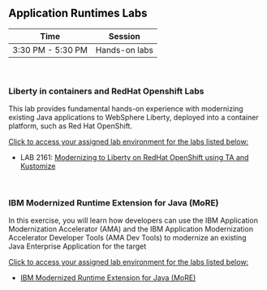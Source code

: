 
<h2 style="color:black">Application Runtimes Labs</h2>

Time | Session 
--------------|----------
3:30 PM - 5:30 PM | Hands-on labs


<br/>


### Liberty in containers and RedHat Openshift Labs

This lab provides fundamental hands-on experience with modernizing existing Java applications to WebSphere Liberty, deployed into a container platform, such as Red Hat OpenShift. 

  [Click to access your assigned lab environment for the labs listed below:](resources/Liberty%20OCP%20workshop.pdf)

  - LAB 2161: [Modernizing to Liberty on RedHat OpenShift using TA and Kustomize](https://github.com/IBMTechSales/liberty-containers-deployment-labs/tree/master/2161_1-Deploy-Liberty-OCP)
  
   
 <br/>

### IBM Modernized Runtime Extension for Java (MoRE)

In this exercise, you will learn how developers can use the IBM Application Modernization Accelerator (AMA) and the IBM Application Modernization Accelerator Developer Tools (AMA Dev Tools) to modernize an existing Java Enterprise Application for the target 
   
  [Click to access your assigned lab environment for the labs listed below:](resources/MoRE%20workshop%202025%20.pdf)
   
  - [IBM Modernized Runtime Extension for Java (MoRE)](https://github.com/LarsBesselmann/MoRE_WhereAMI_Lab)
    
  
 <br/>
